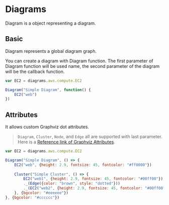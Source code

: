 # Diagrams

Diagram is a object representing a diagram.

## Basic

Diagram represents a global diagram graph.

You can create a diagram with Diagram function. 
The first parameter of Diagram function will be used name, the second parameter of the diagram will be the callback function.

```js
var EC2 = diagrams.aws.compute.EC2

Diagram("Simple Diagram", function() {
    EC2("web")
})	
```

## Attributes

It allows custom Graphviz dot attributes.

> `Diagram`, `Cluster`, `Node`, and `Edge` all are supported with last parameter. Here is a [Reference link of Graphviz Attributes](https://www.graphviz.org/doc/info/attrs.html).

```js
var EC2 = diagrams.aws.compute.EC2

Diagram("Simple Diagram", () => {
    EC2("web", {height: 2.9, fontsize: 45, fontcolor: "#ff0000"})
	
	Cluster("Simple Cluster", () => {
		EC2("web1", {height: 2.9, fontsize: 45, fontcolor: "#00ff00"})
		._(Edge({color: "brown", style: "dotted"}))
		._(EC2("web2", {height: 2.9, fontsize: 45, fontcolor: "#00ff00"}))
	}, {bgcolor: "#eeeeee"})
}, {bgcolor: "#cccccc"})	
```
